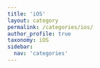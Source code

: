 ```yaml
---
title: 'iOS'
layout: category
permalink: /categories/ios/
author_profile: true
taxonomy: iOS
sidebar:
  nav: 'categories'
---
```


